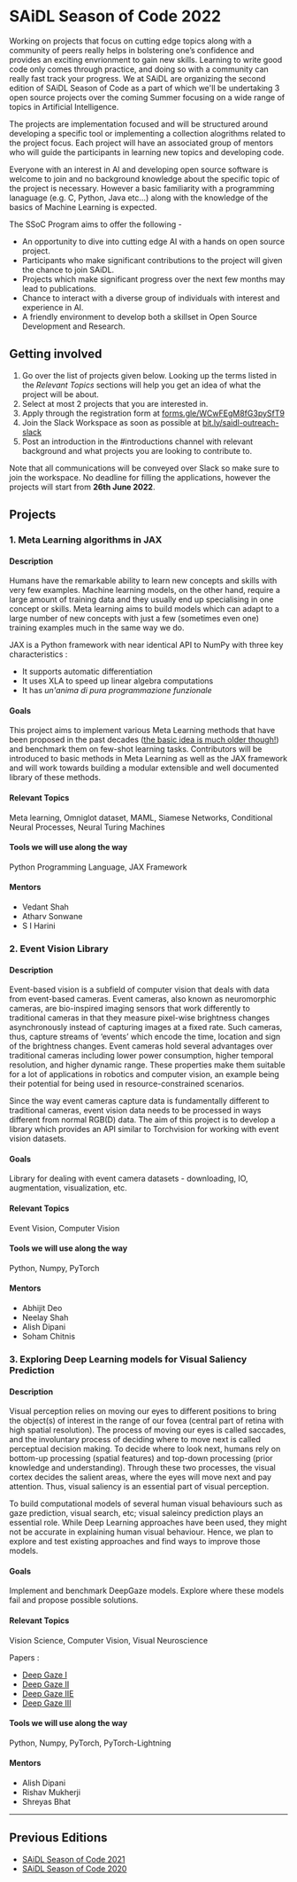 # SAiDL Season of Code 2022

Working on projects that focus on cutting edge topics along with a community of peers really helps in bolstering one’s confidence and provides an exciting envrionment to gain new skills. Learning to write good code only comes through practice, and doing so with a community can really fast track your progress. We at SAiDL are organizing the second edition of SAiDL Season of Code as a part of which we'll be undertaking 3 open source projects over the coming Summer focusing on a wide range of topics in Artificial Intelligence.

The projects are implementation focused and will be structured around developing a specific tool or implementing a collection alogrithms related to the project focus. Each project will have an associated group of mentors who will guide the participants in learning new topics and developing code.

Everyone with an interest in AI and developing open source software is welcome to join and no background knowledge about the specific topic of the project is necessary. However a basic familiarity with a programming lanaguage (e.g. C, Python, Java etc...) along with the knowledge of the basics of Machine Learning is expected.

The SSoC Program aims to offer the following -

- An opportunity to dive into cutting edge AI with a hands on open source project.
- Participants who make significant contributions to the project will given the chance to join SAiDL.
- Projects which make significant progress over the next few months may lead to publications.
- Chance to interact with a diverse group of individuals with interest and experience in AI.
- A friendly environment to develop both a skillset in Open Source Development and Research.
  
## Getting involved

1. Go over the list of projects given below. Looking up the terms listed in the _Relevant Topics_ sections will help you get an idea of what the project will be about.
2. Select at most 2 projects that you are interested in.
3. Apply through the registration form at [forms.gle/WCwFEgM8fG3pySfT9](https://forms.gle/WCwFEgM8fG3pySfT9)
4. Join the Slack Workspace as soon as possible at [bit.ly/saidl-outreach-slack](https://join.slack.com/t/saidl/shared_invite/zt-1al0wkfhz-HzI7hLkWkOhBpP1zaGGSVg)
5. Post an introduction in the #introductions channel with relevant background and what projects you are looking to contribute to.

Note that all communications will be conveyed over Slack so make sure to join the workspace. 
No deadline for filling the applications, however the projects will start from **26th June 2022**.

## Projects

### 1. Meta Learning algorithms in JAX

#### Description

Humans have the remarkable ability to learn new concepts and skills with very few examples. Machine learning models, on the other hand, require a large amount of training data and they usually end up specialising in one concept or skills. Meta learning aims to build models which can adapt to a large number of  new concepts with just a few (sometimes even one) training examples much in the same way we do. 

JAX is a Python framework with near identical API to NumPy with three key characteristics :
* It supports automatic differentiation
* It uses XLA to speed up linear algebra computations 
* It has *un'anima di pura programmazione funzionale*

#### Goals
This project aims to implement various Meta Learning methods that have been proposed in the past decades ([the basic idea is much older though!](https://people.idsia.ch/~juergen/metalearner.html)) and benchmark them on few-shot learning tasks.  Contributors will be introduced to basic methods in Meta Learning as well as the JAX framework and will work towards building a modular extensible and well documented library of these methods.

#### Relevant Topics

Meta learning, Omniglot dataset, MAML, Siamese Networks, Conditional Neural Processes, Neural Turing Machines

#### Tools we will use along the way

Python Programming Language, JAX Framework

#### Mentors

- Vedant Shah
- Atharv Sonwane
- S I Harini

### 2. Event Vision Library

#### Description

Event-based vision is a subfield of computer vision that deals with data from event-based cameras. Event cameras, also known as neuromorphic cameras, are bio-inspired imaging sensors that work differently to traditional cameras in that they measure pixel-wise brightness changes asynchronously instead of capturing images at a fixed rate. Such cameras, thus, capture streams of ‘events’ which encode the time, location and sign of the brightness changes. Event cameras hold several advantages over traditional cameras including lower power consumption, higher temporal resolution, and higher dynamic range. These properties make them suitable for a lot of applications in robotics and computer vision, an example being their potential for being used in resource-constrained scenarios. 

Since the way event cameras capture data is fundamentally different to traditional cameras, event vision data needs to be processed in ways different from normal RGB(D) data. The aim of this project is to develop a library which provides an API similar to Torchvision for working with event vision datasets.

#### Goals

Library for dealing with event camera datasets - downloading, IO, augmentation, visualization, etc. 

#### Relevant Topics

Event Vision, Computer Vision

#### Tools we will use along the way

Python, Numpy, PyTorch

#### Mentors

- Abhijit Deo
- Neelay Shah
- Alish Dipani
- Soham Chitnis

### 3. Exploring Deep Learning models for Visual Saliency Prediction

#### Description

Visual perception relies on moving our eyes to different positions to bring the object(s) of interest in the range of our fovea (central part of retina with high spatial resolution). The process of moving our eyes is called saccades, and the involuntary process of deciding where to move next is called perceptual decision making. To decide where to look next, humans rely on bottom-up processing (spatial features) and top-down processing (prior knowledge and understanding). Through these two processes, the visual cortex decides the salient areas, where the eyes will move next and pay attention. Thus, visual saliency is an essential part of visual perception. 

To build computational models of several human visual behaviours such as gaze prediction, visual search, etc; visual saleincy prediction plays an essential role. While Deep Learning approaches have been used, they might not be accurate in explaining human visual behaviour. Hence, we plan to explore and test existing approaches and find ways to improve those models.

#### Goals

Implement and benchmark DeepGaze models. Explore where these models fail and propose possible solutions.

#### Relevant Topics

Vision Science, Computer Vision, Visual Neuroscience

Papers :
* [Deep Gaze I](https://arxiv.org/pdf/1411.1045.pdf)
* [Deep Gaze II](https://arxiv.org/pdf/1610.01563.pdf)
* [Deep Gaze IIE](https://openaccess.thecvf.com/content/ICCV2021/papers/Linardos_DeepGaze_IIE_Calibrated_Prediction_in_and_Out-of-Domain_for_State-of-the-Art_Saliency_ICCV_2021_paper.pdf)
* [Deep Gaze III](https://jov.arvojournals.org/article.aspx?articleid=2778776)

#### Tools we will use along the way

Python, Numpy, PyTorch, PyTorch-Lightning

#### Mentors

- Alish Dipani
- Rishav Mukherji
- Shreyas Bhat

---

## Previous Editions

- [SAiDL Season of Code 2021](./2021.md)
- [SAiDL Season of Code 2020](./2020.md)
